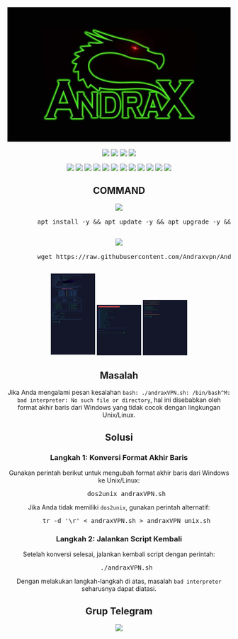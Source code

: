 <div align="center">
    <img src="https://github.com/Andraxvpn/Andrax-script/blob/main/logo.png.jpg">
</div>

<p align="center">
    <img src="https://img.shields.io/static/v1?style=for-the-badge&logo=debian&label=Debian%209%20%26%202010&message=Stretch&color=red">
    <img src="https://img.shields.io/static/v1?style=for-the-badge&logo=debian&label=Debian%2010&message=Buster&color=red">
    <img src="https://img.shields.io/static/v1?style=for-the-badge&logo=ubuntu&label=Ubuntu%2018&message=18.04%20LTS&color=red">
    <img src="https://img.shields.io/static/v1?style=for-the-badge&logo=ubuntu&label=Ubuntu%2020&message=20.04%20LTS&color=red">
</p>

<p align="center">
    <img src="https://img.shields.io/badge/Service-OpenSSH-success.svg">
    <img src="https://img.shields.io/badge/Service-Dropbear-success.svg">
    <img src="https://img.shields.io/badge/Service-BadVPN-success.svg">
    <img src="https://img.shields.io/badge/Service-Stunnel-success.svg">
    <img src="https://img.shields.io/badge/Service-OpenVPN-success.svg">
    <img src="https://img.shields.io/badge/Service-Squid3-success.svg">
    <img src="https://img.shields.io/badge/Service-Webmin-success.svg">
    <img src="https://img.shields.io/badge/Service-Privoxy-green.svg">
    <img src="https://img.shields.io/badge/Service-V2ray-success.svg">
    <img src="https://img.shields.io/badge/Service-SSR-success.svg">
    <img src="https://img.shields.io/badge/Service-Trojan-success.svg">
    <img src="https://img.shields.io/badge/Service-WireGuard-success.svg">
</p>

<div align="center">
    <h2>COMMAND</h2>
    <img src="https://img.shields.io/badge/INSTALL-SCRIPT-green">
    <pre>
        apt install -y && apt update -y && apt upgrade -y && apt install lolcat -y && gem install lolcat && wget -q https://raw.githubusercontent.com/Andraxvpn/Andrax-script/main/andraxVPN.sh && chmod +x andraxVPN.sh && ./andraxVPN.sh
    </pre>
    <img src="https://img.shields.io/badge/UPDATE-SCRIPT-green">
    <pre>
        wget https://raw.githubusercontent.com/Andraxvpn/Andrax-script/main/andrax.sh && chmod +x andrax.sh && ./andrax.sh
    </pre>


<p float="left">
  <img src="https://github.com/Andraxvpn/Andrax-script/blob/main/1.jpg" width="100" />
  <img src="https://github.com/Andraxvpn/Andrax-script/blob/main/2.jpg" width="100" /> 
  <img src="https://github.com/Andraxvpn/Andrax-script/blob/main/3.jpg" width="100" />
</p>
<h2>Masalah</h2>

<p>Jika Anda mengalami pesan kesalahan <code>bash: ./andraxVPN.sh: /bin/bash^M: bad interpreter: No such file or directory</code>, hal ini disebabkan oleh format akhir baris dari Windows yang tidak cocok dengan lingkungan Unix/Linux.</p>

<h2>Solusi</h2>

<h3>Langkah 1: Konversi Format Akhir Baris</h3>
<p>Gunakan perintah berikut untuk mengubah format akhir baris dari Windows ke Unix/Linux:</p>
<pre>
    dos2unix andraxVPN.sh
</pre>
<p>Jika Anda tidak memiliki <code>dos2unix</code>, gunakan perintah alternatif:</p>
<pre>
    tr -d '\r' &lt; andraxVPN.sh &gt; andraxVPN_unix.sh
</pre>

<h3>Langkah 2: Jalankan Script Kembali</h3>
<p>Setelah konversi selesai, jalankan kembali script dengan perintah:</p>
<pre>
    ./andraxVPN.sh
</pre>

<p>Dengan melakukan langkah-langkah di atas, masalah <code>bad interpreter</code> seharusnya dapat diatasi.</p>

<div align="center">
    <h2>Grup Telegram</h2>
    <a href="https://t.me/AndraxGrp">
        <img src="https://upload.wikimedia.org/wikipedia/commons/thumb/8/82/Telegram_logo.svg/240px-Telegram_logo.svg.png" width="50">
    </a>
</div>

